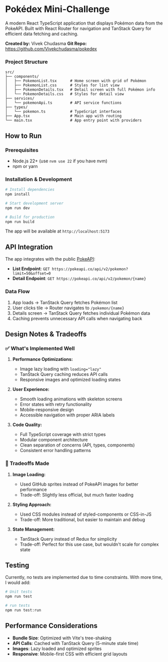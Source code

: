 # Pokédex Mini-Challenge

A modern React TypeScript application that displays Pokémon data from the PokeAPI. Built with React Router for navigation and TanStack Query for efficient data fetching and caching.

**Created by:** Vivek Chudasma 
**Git Repo:** https://github.com/Vivekchudasma/pokedex

### Project Structure
```
src/
├── components/
│   ├── PokemonList.tsx      # Home screen with grid of Pokémon
│   ├── PokemonList.css      # Styles for list view
│   ├── PokemonDetails.tsx   # Detail screen with full Pokémon info
│   └── PokemonDetails.css   # Styles for detail view
├── services/
│   └── pokemonApi.ts        # API service functions
├── types/
│   └── pokemon.ts           # TypeScript interfaces
├── App.tsx                  # Main app with routing
└── main.tsx                 # App entry point with providers
```

## How to Run

### Prerequisites
- Node.js 22+ (use `nvm use 22` if you have nvm)
- npm or yarn

### Installation & Development

```bash
# Install dependencies
npm install

# Start development server
npm run dev

# Build for production
npm run build
```

The app will be available at `http://localhost:5173`

## API Integration

The app integrates with the public [PokeAPI](https://pokeapi.co/): 

- **List Endpoint**: `GET https://pokeapi.co/api/v2/pokemon?limit=50&offset=0`
- **Detail Endpoint**: `GET https://pokeapi.co/api/v2/pokemon/{name}`

### Data Flow
1. App loads → TanStack Query fetches Pokémon list
2. User clicks tile → Router navigates to `/pokemon/{name}`
3. Details screen → TanStack Query fetches individual Pokémon data
4. Caching prevents unnecessary API calls when navigating back

## Design Notes & Tradeoffs

### ✅ What's Implemented Well

1. **Performance Optimizations:**
   - Image lazy loading with `loading="lazy"`
   - TanStack Query caching reduces API calls
   - Responsive images and optimized loading states

2. **User Experience:**
   - Smooth loading animations with skeleton screens
   - Error states with retry functionality
   - Mobile-responsive design
   - Accessible navigation with proper ARIA labels

3. **Code Quality:**
   - Full TypeScript coverage with strict types
   - Modular component architecture
   - Clean separation of concerns (API, types, components)
   - Consistent error handling patterns

### 🔄 Tradeoffs Made

1. **Image Loading:**
   - Used GitHub sprites instead of PokeAPI images for better performance
   - Trade-off: Slightly less official, but much faster loading

2. **Styling Approach:**
   - Used CSS modules instead of styled-components or CSS-in-JS
   - Trade-off: More traditional, but easier to maintain and debug

3. **State Management:**
   - TanStack Query instead of Redux for simplicity
   - Trade-off: Perfect for this use case, but wouldn't scale for complex state

## Testing

Currently, no tests are implemented due to time constraints. With more time, I would add:

```bash
# Unit tests
npm run test

# run tests  
npm run test:run
```

## Performance Considerations

- **Bundle Size**: Optimized with Vite's tree-shaking
- **API Calls**: Cached with TanStack Query (5-minute stale time)
- **Images**: Lazy loaded and optimized sprites
- **Responsive**: Mobile-first CSS with efficient grid layouts
